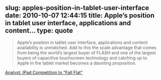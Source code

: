 slug: apples-position-in-tablet-user-interface
date: 2010-10-07 12:44:15
title: Apple’s position in tablet user interface, applications and content...
type: quote
---

> Apple’s position in tablet user interface, applications and content availability is unmatched. Add to this the scale advantage that comes from being the world’s largest buyer of FLASH and one of the largest buyers of capacitive touchscreen technology and catching up to Apple in the tablet market becomes a daunting proposition.

[Analyst: IPad Competition to “Fall Flat”](http://digitaldaily.allthingsd.com/20101004/analyst-ipad-competition-to-fall-flat/)
